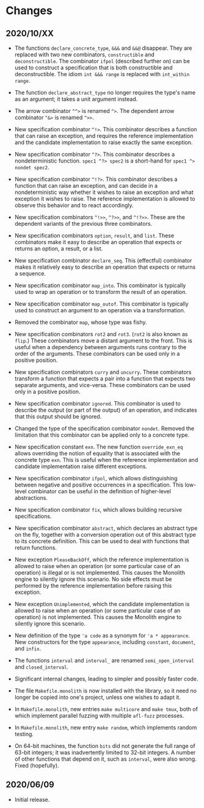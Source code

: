 # Changes

## 2020/10/XX

* The functions `declare_concrete_type`, `&&&` and `&&@` disappear.
  They are replaced with two new combinators, `constructible` and `deconstructible`.
  The combinator `ifpol` (described further on) can be used to construct a
  specification that is both constructible and deconstructible.
  The idiom `int &&& range` is replaced with `int_within range`.

* The function `declare_abstract_type` no longer requires the type's name
  as an argument; it takes a unit argument instead.

* The arrow combinator `^^>` is renamed `^>`.
  The dependent arrow combinator `^&>` is renamed `^>>`.

* New specification combinator `^!>`. This combinator describes a function
  that can raise an exception, and requires the reference implementation
  and the candidate implementation to raise exactly the same exception.

* New specification combinator `^?>`. This combinator describes a
  nondeterministic function. `spec1 ^?> spec2` is a short-hand for
  `spec1 ^> nondet spec2`.

* New specification combinator `^!?>`. This combinator describes a function
  that can raise an exception, and can decide in a nondeterministic way
  whether it wishes to raise an exception and what exception it wishes to
  raise. The reference implementation is allowed to observe this behavior
  and to react accordingly.

* New specification combinators `^!>>`, `^?>>`, and `^!?>>`. These are
  the dependent variants of the previous three combinators.

* New specification combinators `option`, `result`, and `list`. These
  combinators make it easy to describe an operation that expects or returns an
  option, a result, or a list.

* New  specification combinator `declare_seq`. This (effectful) combinator
  makes it relatively easy to describe an operation that expects or returns
  a sequence.

* New specification combinator `map_into`. This combinator is typically
  used to wrap an operation or to transform the result of an operation.

* New specification combinator `map_outof`. This combinator is typically
  used to construct an argument to an operation via a transformation.

* Removed the combinator `map`, whose type was fishy.

* New specification combinators `rot2` and `rot3`. (`rot2` is also known as
  `flip`.) These combinators move a distant argument to the front. This is
  useful when a dependency between arguments runs contrary to the order of
  the arguments. These combinators can be used only in a positive position.

* New specification combinators `curry` and `uncurry`. These combinators
  transform a function that expects a pair into a function that expects
  two separate arguments, and vice-versa. These combinators can be used
  only in a positive position.

* New specification combinator `ignored`. This combinator is used to describe
  the output (or part of the output) of an operation, and indicates that
  this output should be ignored.

* Changed the type of the specification combinator `nondet`.
  Removed the limitation that this combinator can be applied only to a
  concrete type.

* New specification constant `exn`. The new function `override_exn_eq`
  allows overriding the notion of equality that is associated with the
  concrete type `exn`. This is useful when the reference implementation
  and candidate implementation raise different exceptions.

* New specification combinator `ifpol`, which allows distinguishing between
  negative and positive occurrences in a specification. This low-level
  combinator can be useful in the definition of higher-level abstractions.

* New specification combinator `fix`, which allows building recursive
  specifications.

* New specification combinator `abstract`, which declares an abstract type
  on the fly, together with a conversion operation out of this abstract type
  to its concrete definition. This can be used to deal with functions that
  return functions.

* New exception `PleaseBackOff`, which the reference implementation is allowed
  to raise when an operation (or some particular case of an operation) is
  illegal or is not implemented. This causes the Monolith engine to silently
  ignore this scenario. No side effects must be performed by the reference
  implementation before raising this exception.

* New exception `Unimplemented`, which the candidate implementation is allowed
  to raise when an operation (or some particular case of an operation) is not
  implemented. This causes the Monolith engine to silently ignore this
  scenario.

* New definition of the type `'a code` as a synonym for `'a * appearance`. New
  constructors for the type `appearance`, including `constant`, `document`,
  and `infix`.

* The functions `interval` and `interval_` are renamed
  `semi_open_interval` and `closed_interval`.

* Significant internal changes, leading to simpler and possibly faster
  code.

* The file `Makefile.monolith` is now installed with the library, so it need
  no longer be copied into one's project, unless one wishes to adapt it.

* In `Makefile.monolith`, new entries `make multicore` and `make tmux`, both
  of which implement parallel fuzzing with multiple `afl-fuzz` processes.

* In `Makefile.monolith`, new entry `make random`, which implements random
  testing.

* On 64-bit machines, the function `bits` did not generate the full range of
  63-bit integers; it was inadvertently limited to 32-bit integers. A number
  of other functions that depend on it, such as `interval`, were also wrong.
  Fixed (hopefully).

## 2020/06/09

* Initial release.
